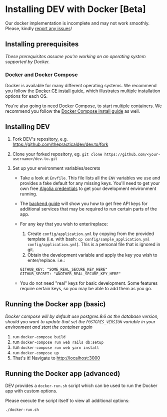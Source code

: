 # Installing DEV with Docker [Beta]

Our docker implementation is incomplete and may not work smoothly. Please, kindly [report any issues](https://github.com/thepracticaldev/dev.to/issues/new/choose)!

## Installing prerequisites

_These prerequisites assume you're working on an operating system supported by Docker._

### Docker and Docker Compose

Docker is available for many different operating systems. We recommend you follow the [Docker CE install guide](https://docs.docker.com/install/), which illustrates multiple installation options for each OS.

You're also going to need Docker Compose, to start multiple containers. We recommend you follow the [Docker Compose install guide](https://docs.docker.com/compose/install/) as well.

## Installing DEV

1. Fork DEV's repository, e.g. <https://github.com/thepracticaldev/dev.to/fork>
1. Clone your forked repository, eg. `git clone https://github.com/<your-username>/dev.to.git`
1. Set up your environment variables/secrets

   - Take a look at `Envfile`. This file lists all the `ENV` variables we use and provides a fake default for any missing keys. You'll need to get your own free [Algolia credentials](/backend/algolia) to get your development environment running.
   - The [backend guide](/backend) will show you how to get free API keys for additional services that may be required to run certain parts of the app.
   - For any key that you wish to enter/replace:

     1. Create `config/application.yml` by copying from the provided template (i.e. with bash: `cp config/sample_application.yml config/application.yml`). This is a personal file that is ignored in git.
     1. Obtain the development variable and apply the key you wish to enter/replace. i.e.:

     ```shell
     GITHUB_KEY: "SOME_REAL_SECURE_KEY_HERE"
     GITHUB_SECRET: "ANOTHER_REAL_SECURE_KEY_HERE"
     ```

   - You do not need "real" keys for basic development. Some features require certain keys, so you may be able to add them as you go.

## Running the Docker app (basic)

_Docker compose will by default use postgres:9.6 as the database version, should you want to update that set the `POSTGRES_VERSION` variable in your environment and start the container again_

1. run `docker-compose build`
1. run `docker-compose run web rails db:setup`
1. run `docker-compose run web yarn install`
1. run `docker-compose up`
1. That's it! Navigate to <http://localhost:3000>

## Running the Docker app (advanced)

DEV provides a `docker-run.sh` script which can be used to run the Docker app with custom options.

Please execute the script itself to view all additional options:

```shell
./docker-run.sh
```
